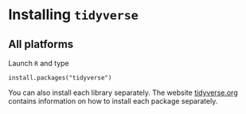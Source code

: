 # Installing `tidyverse`

## All platforms

Launch `R` and type

```
install.packages("tidyverse")
```

You can also install each library separately. The website [tidyverse.org](https://www.tidyverse.org/) contains information on how to install each package separately.


